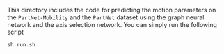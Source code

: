 This directory includes the code for predicting the motion parameters on the `PartNet-Mobility` and the `PartNet` dataset using the graph neural network and the axis selection network. You can simply run the following script

```shell script
sh run.sh
```
